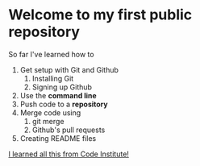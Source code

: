 # Welcome to my first public repository

So far I've learned how to
1. Get setup with Git and Github
	1. Installing Git
	1. Signing up Github
1. Use the **command line**
1. Push code to a **repository**
1. Merge code using
	1. git merge
	1. Github's pull requests
1. Creating README files

[I learned all this from Code Institute!](http://codeinstitute.net)